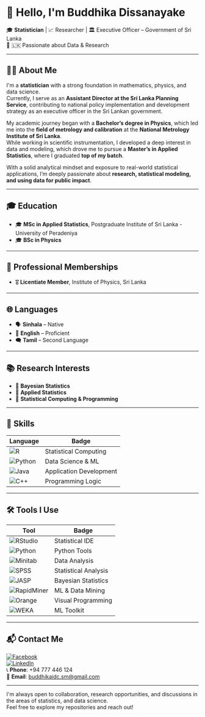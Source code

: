 # 👋 Hello, I'm Buddhika Dissanayake

🎓 **Statistician** | 📈 Researcher | 🏛️ Executive Officer – Government of Sri Lanka  
🔬 🇱🇰 Passionate about Data & Research

---

## 🧑‍🎓 About Me

I'm a **statistician** with a strong foundation in mathematics, physics, and data science.  
Currently, I serve as an **Assistant Director at the Sri Lanka Planning Service**, contributing to national policy implementation and development strategy as an executive officer in the Sri Lankan government.

My academic journey began with a **Bachelor’s degree in Physics**, which led me into the **field of metrology and calibration** at the **National Metrology Institute of Sri Lanka**.  
While working in scientific instrumentation, I developed a deep interest in data and modeling, which drove me to pursue a **Master’s in Applied Statistics**, where I graduated **top of my batch**.

With a solid analytical mindset and exposure to real-world statistical applications, I’m deeply passionate about **research, statistical modeling, and using data for public impact**.  

---

## 🎓 Education

- 🎓 **MSc in Applied Statistics**, Postgraduate Institute of Sri Lanka - University of Peradeniya  
- 🎓 **BSc in Physics**  

---

## 👥 Professional Memberships

- 🎖️ **Licentiate Member**, Institute of Physics, Sri Lanka  

---

## 🌐 Languages

- 🗣️ **Sinhala** – Native  
- 💬 **English** – Proficient  
- 🗨️ **Tamil** – Second Language  

---

## 📚 Research Interests

- 📌 **Bayesian Statistics**  
- 📌 **Applied Statistics**  
- 📌 **Statistical Computing & Programming**

---

## 🧠 Skills

| Language | Badge |
|----------|-------|
| ![R](https://img.shields.io/badge/R-276DC3?style=for-the-badge&logo=r&logoColor=white) | Statistical Computing |
| ![Python](https://img.shields.io/badge/Python-3776AB?style=for-the-badge&logo=python&logoColor=white) | Data Science & ML |
| ![Java](https://img.shields.io/badge/Java-ED8B00?style=for-the-badge&logo=java&logoColor=white) | Application Development |
| ![C++](https://img.shields.io/badge/C++-00599C?style=for-the-badge&logo=c%2b%2b&logoColor=white) | Programming Logic |

---

## 🛠️ Tools I Use

| Tool | Badge |
|------|-------|
| ![RStudio](https://img.shields.io/badge/RStudio-75AADB?style=for-the-badge&logo=rstudio&logoColor=white) | Statistical IDE |
| ![Python](https://img.shields.io/badge/Python%20IDEs-Jupyter%20%7C%20VSCode%20%7C%20Spyder-3776AB?style=for-the-badge&logo=python&logoColor=white) | Python Tools |
| ![Minitab](https://img.shields.io/badge/Minitab-00843D?style=for-the-badge) | Data Analysis |
| ![SPSS](https://img.shields.io/badge/SPSS-FF6F00?style=for-the-badge) | Statistical Analysis |
| ![JASP](https://img.shields.io/badge/JASP-0072C6?style=for-the-badge) | Bayesian Statistics |
| ![RapidMiner](https://img.shields.io/badge/RapidMiner-FFCE00?style=for-the-badge) | ML & Data Mining |
| ![Orange](https://img.shields.io/badge/Orange-FFA500?style=for-the-badge) | Visual Programming |
| ![WEKA](https://img.shields.io/badge/WEKA-8A2BE2?style=for-the-badge) | ML Toolkit |

---

## 📬 Contact Me

[![Facebook](https://icons8.com/icon/118497/facebook)](https://web.facebook.com/profile.php?id=61577805115575)  
[![LinkedIn](https://img.shields.io/badge/LinkedIn-0A66C2?style=for-the-badge&logo=linkedin&logoColor=white)](https://www.linkedin.com/)  
📞 **Phone**: +94 777 446 124  
📧 **Email**: buddhikaidc.sm@gmail.com  

---

I'm always open to collaboration, research opportunities, and discussions in the areas of statistics, and data science.  
Feel free to explore my repositories and reach out!
